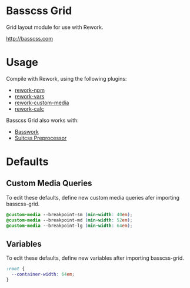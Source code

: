 # Basscss Grid

Grid layout module for use with Rework.

http://basscss.com

# Usage

Compile with Rework, using the following plugins:
- [rework-npm](https://github.com/reworkcss/rework-npm)
- [rework-vars](https://github.com/reworkcss/rework-vars)
- [rework-custom-media](https://github.com/reworkcss/rework-custom-media/)
- [rework-calc](https://github.com/reworkcss/rework-calc/)

Basscss Grid also works with:
- [Basswork](https://github.com/jxnblk/basswork)
- [Suitcss Preprocessor](https://github.com/suitcss/preprocessor)

# Defaults

## Custom Media Queries
To edit these defaults, define new custom media queries afer importing basscss-grid.

```css
@custom-media --breakpoint-sm (min-width: 40em);
@custom-media --breakpoint-md (min-width: 52em);
@custom-media --breakpoint-lg (min-width: 64em);
```

## Variables
To edit these defaults, define new variables after importing basscss-grid.

```css
:root {
  --container-width: 64em;
}
```

